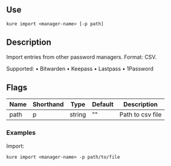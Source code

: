 ## Use

`kure import <manager-name> [-p path]`

## Description

Import entries from other password managers. Format: CSV.

Supported:
    • Bitwarden
    • Keepass
    • Lastpass
    • 1Password

## Flags

|  Name     | Shorthand |     Type      |    Default    |     Description      |
|-----------|-----------|---------------|---------------|----------------------|
| path      | p         | string        | ""            | Path to csv file     |

### Examples

Import:
```
kure import <manager-name> -p path/to/file
```